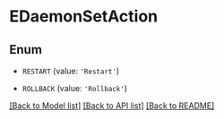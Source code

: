 # EDaemonSetAction


## Enum

* `RESTART` (value: `'Restart'`)

* `ROLLBACK` (value: `'Rollback'`)

[[Back to Model list]](../README.md#documentation-for-models) [[Back to API list]](../README.md#documentation-for-api-endpoints) [[Back to README]](../README.md)


